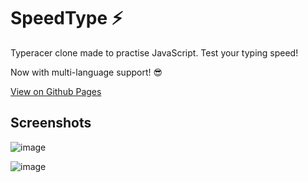 # SpeedType ⚡ 
Typeracer clone made to practise JavaScript. Test your typing speed!

Now with multi-language support! 😎

[View on Github Pages](https://rossw01.github.io/speed-type)

## Screenshots
![image](https://user-images.githubusercontent.com/56947241/194573584-03c08778-4f59-4ceb-b00e-35155146a29d.png)

![image](https://user-images.githubusercontent.com/56947241/192882137-5799ec89-12e1-4d4d-8006-7b859dcd804b.png)

